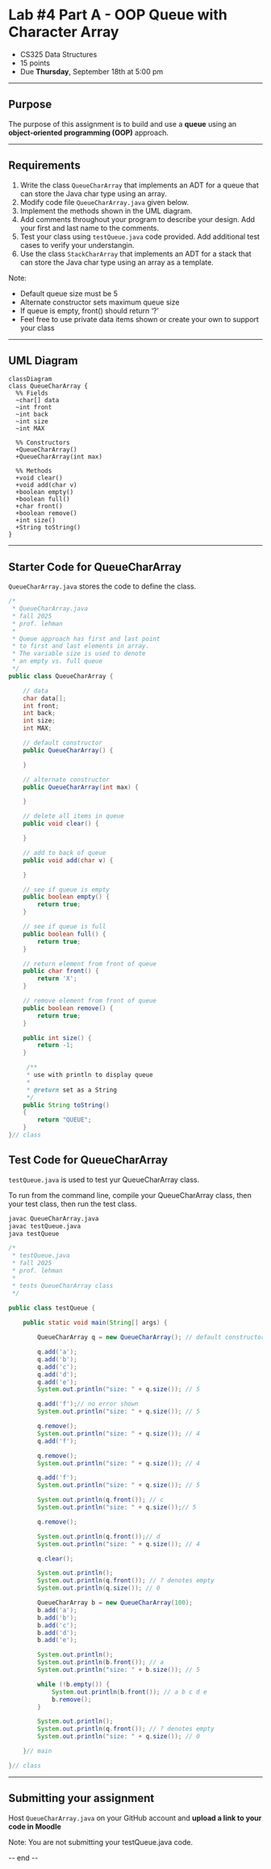 # Lab #4 Part A - OOP Queue with Character Array
- CS325 Data Structures  
- 15 points
- Due **Thursday**, September 18th at 5:00 pm

---

## Purpose

The purpose of this assignment is to build and use a **queue** using
an **object-oriented programming (OOP)** approach.

---

## Requirements
1. Write the class `QueueCharArray` that implements an ADT for a queue that can store the Java char type using an array.
2. Modify code file `QueueCharArray.java` given below.
2. Implement the methods shown in the UML diagram. 
3. Add comments throughout your program to describe your design.  Add your first and last name to the comments. 
4. Test your class using `testQueue.java` code provided. Add additional test cases to verify your understangin.
5. Use the class `StackCharArray` that implements an ADT for a stack that can store the Java char type using an array as a template.

Note:
- Default queue size must be 5
-  Alternate constructor sets maximum queue size
- If queue is empty, front() should return ‘?’
- Feel free to use private data items shown or create your own to support your class

---
## UML Diagram

```mermaid
classDiagram
class QueueCharArray {
  %% Fields
  ~char[] data
  ~int front
  ~int back
  ~int size
  ~int MAX

  %% Constructors
  +QueueCharArray()
  +QueueCharArray(int max)

  %% Methods
  +void clear()
  +void add(char v)
  +boolean empty()
  +boolean full()
  +char front()
  +boolean remove()
  +int size()
  +String toString()
}
```

---

## Starter Code for QueueCharArray

`QueueCharArray.java` stores the code to define the class.

```java
/*
 * QueueCharArray.java
 * fall 2025
 * prof. lehman
 * 
 * Queue approach has first and last point
 * to first and last elements in array.
 * The variable size is used to denote
 * an empty vs. full queue
 */
public class QueueCharArray {

	// data
	char data[];
	int front;
	int back;
	int size;
	int MAX;

	// default constructor
	public QueueCharArray() {

	}

	// alternate constructor
	public QueueCharArray(int max) {

	}

	// delete all items in queue
	public void clear() {

	}

	// add to back of queue
	public void add(char v) {

	}

	// see if queue is empty
	public boolean empty() {
		return true;
	}

	// see if queue is full
	public boolean full() {
		return true;
	}

	// return element from front of queue
	public char front() {
		return 'X';
	}

	// remove element from front of queue
	public boolean remove() {
		return true;
	}

	public int size() {
		return -1;
	}

	 /**
     * use with println to display queue
     * 
     * @return set as a String
     */
    public String toString() 
	{
		return "QUEUE";
    }
}// class

```

## Test Code for QueueCharArray

`testQueue.java` is used to test yur QueueCharArray class.

To run from the command line, compile your QueueCharArray class, then your test class, then run the test class.

```bash
javac QueueCharArray.java
javac testQueue.java
java testQueue
```


```java
/*
 * testQueue.java
 * fall 2025
 * prof. lehman
 * 
 * tests QueueCharArray class
 */
 
public class testQueue {

	public static void main(String[] args) {

		QueueCharArray q = new QueueCharArray(); // default constructor

		q.add('a');
		q.add('b');
		q.add('c');
		q.add('d');
		q.add('e');
		System.out.println("size: " + q.size()); // 5

		q.add('f');// no error shown
		System.out.println("size: " + q.size()); // 5

		q.remove();
		System.out.println("size: " + q.size()); // 4
		q.add('f');

		q.remove();
		System.out.println("size: " + q.size()); // 4

		q.add('f');
		System.out.println("size: " + q.size()); // 5

		System.out.println(q.front()); // c
		System.out.println("size: " + q.size());// 5

		q.remove();

		System.out.println(q.front());// d
		System.out.println("size: " + q.size()); // 4

		q.clear();

		System.out.println();
		System.out.println(q.front()); // ? denotes empty
		System.out.println(q.size()); // 0

		QueueCharArray b = new QueueCharArray(100);
		b.add('a');
		b.add('b');
		b.add('c');
		b.add('d');
		b.add('e');

		System.out.println();
		System.out.println(b.front()); // a
		System.out.println("size: " + b.size()); // 5

		while (!b.empty()) {
			System.out.println(b.front()); // a b c d e
			b.remove();
		}

		System.out.println();
		System.out.println(q.front()); // ? denotes empty
		System.out.println("size: " + q.size()); // 0

	}// main

}// class
```

---
## Submitting your assignment

Host `QueueCharArray.java` on your GitHub account and **upload a link to your code in Moodle**

Note: You are not submitting your testQueue.java code.

-- end --
